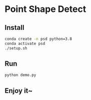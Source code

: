 # Point Shape Detect

## Install

```bash
conda create -n psd python=3.8
conda activate psd
./setup.sh
```

## Run

```bash
python demo.py
```

## Enjoy it~

